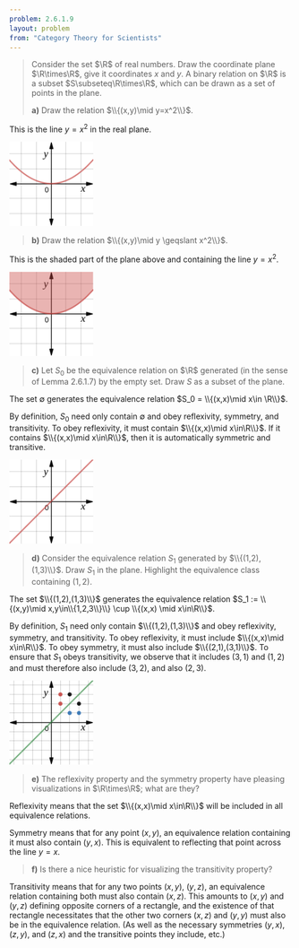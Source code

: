 ```yaml
---
problem: 2.6.1.9 
layout: problem
from: "Category Theory for Scientists"
---
```


> Consider the set $\R$ of real numbers. Draw the coordinate plane $\R\times\R$,
> give it coordinates $x$ and $y$. A binary relation on $\R$ is a subset
> $S\subseteq\R\times\R$, which can be drawn as a set of points in the plane.
> 
> **a)** Draw the relation $\\{(x,y)\mid y=x^2\\}$.

This is the line $y = x^2$ in the real plane.

<img src="/images/psets/ctfs-p3/desmos001.png" alt="2.6.1.9a" width="150px" />

> **b)** Draw the relation $\\{(x,y)\mid y \geqslant x^2\\}$.

This is the shaded part of the plane above and containing the line $y = x^2$.

<img src="/images/psets/ctfs-p3/desmos002.png" alt="2.6.1.9b" width="150px" />
 
> **c)** Let $S_0$ be the equivalence relation on $\R$ generated (in the sense
> of Lemma 2.6.1.7) by the empty set. Draw $S$ as a subset of the plane.

The set $\emptyset$ generates the equivalence relation $S_0 = \\{(x,x)\mid x\in
\R\\}$. 

By definition, $S_0$ need only contain $\emptyset$ and obey reflexivity,
symmetry, and transitivity. To obey reflexivity, it must contain $\\{(x,x)\mid
x\in\R\\}$. If it contains $\\{(x,x)\mid x\in\R\\}$, then it is automatically
symmetric and transitive. 

<img src="/images/psets/ctfs-p3/desmos003.png" alt="2.6.1.9c" width="150px" />
 
> **d)** Consider the equivalence relation $S_1$ generated by $\\{(1,2),(1,3)\\}$.
> Draw $S_1$ in the plane. Highlight the equivalence class containing $(1,2)$.

The set $\\{(1,2),(1,3)\\}$ generates the equivalence relation $S_1 :=
\\{(x,y)\mid x,y\in\\{1,2,3\\}\\} \cup \\{(x,x) \mid x\in\R\\}$.

By definition, $S_1$ need only contain $\\{(1,2),(1,3)\\}$ and obey reflexivity,
symmetry, and transitivity. To obey reflexivity, it must include $\\{(x,x)\mid
x\in\R\\}$. To obey symmetry, it must also include $\\{(2,1),(3,1)\\}$. To
ensure that $S_1$ obeys transitivity, we observe that it includes $(3,1)$ and
$(1,2)$ and must therefore also include $(3,2)$, and also $(2,3)$.

<img src="/images/psets/ctfs-p3/desmos004.png" alt="2.6.1.9d" width="150px" />
 
> **e)** The reflexivity property and the symmetry property have pleasing
> visualizations in $\R\times\R$; what are they?

Reflexivity means that the set $\\{(x,x)\mid x\in\R\\}$ will be included in all
equivalence relations.

Symmetry means that for any point $(x,y)$, an equivalence relation containing
it must also contain $(y,x)$. This is equivalent to reflecting that point across
the line $y=x$.

> **f)** Is there a nice heuristic for visualizing the transitivity property?

Transitivity means that for any two points $(x,y)$, $(y,z)$, an equivalence
relation containing both must also contain $(x,z)$. This amounts to $(x,y)$ and
$(y,z)$ defining opposite corners of a rectangle, and the existence of that
rectangle necessitates that the other two corners $(x,z)$ and $(y,y)$ must also
be in the equivalence relation. (As well as the necessary symmetries $(y,x)$,
$(z,y)$, and $(z,x)$ and the transitive points they include, etc.)
